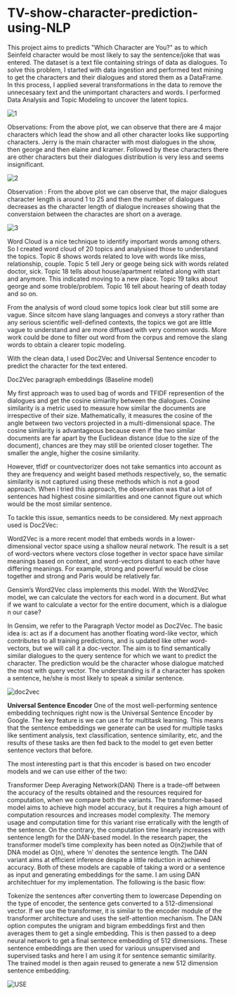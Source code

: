 # TV-show-character-prediction-using-NLP

This project aims to predicts \"Which Character are You?\" as to which Seinfeld character would be most likely to say the sentence/joke that was entered. The dataset is a text file containing strings of data as dialogues. To solve this problem, I started with data ingestion and performed text mining to get the characters and their dialogues and stored them as a DataFrame. In this process, I applied several transformations in the data to remove the unnecesaary text and the unimportant characters and words. I performed Data Analysis and Topic Modeling to uncover the latent topics.

![1](https://user-images.githubusercontent.com/51110015/124053898-0ccb6700-d9ef-11eb-9dfd-54e435ba81d1.PNG)


Observations: From the above plot, we can observe that there are 4 major characters which lead the show and all other character looks like supporting characters. Jerry is the main character with most dialogues in the show, then george and then elaine and kramer. Followed by these characters there are other characters but their dialogues distribution is very less and seems insignificant.

![2](https://user-images.githubusercontent.com/51110015/124053907-11901b00-d9ef-11eb-9cd7-e022d4b097f1.PNG)



Observation : From the above plot we can observe that, the major dialogues character length is around 1 to 25 and then the number of dialogues decreases as the character length of dialogue increases showing that the converstaion between the charactes are short on a average.

![3](https://user-images.githubusercontent.com/51110015/124053915-1523a200-d9ef-11eb-89a1-d3cb188aa15c.PNG)



Word Cloud is a nice technique to identify important words among others. So I created word cloud of 20 topics and analysised those to understand the topics. Topic 8 shows words related to love with words like miss, relationship, couple. Topic 5 tell Jery or geoge being sick with words related doctor, sick. Topic 18 tells about house/apartment related along with start and anymore. This indicated moving to a new place. Topic 19 talks about george and some troble/problem. Topic 16 tell about hearing of death today and so on.

From the analysis of word cloud some topics look clear but still some are vague. Since sitcom have slang languages and conveys a story rather than any serious scientific well-defined contexts, the topics we got are little vague to understand and are more diffused with very common words. More work could be done to filter out word from the corpus and remove the slang words to obtain a clearer topic modeling.

With the clean data, I used Doc2Vec and Universal Sentence encoder to predict the character for the text entered.

Doc2Vec paragraph embeddings (Baseline model)

My first approach was to used bag of words and TFIDF represention of the dialogues and get the cosine simiarilty between the dialogues. Cosine similarity is a metric used to measure how similar the documents are irrespective of their size. Mathematically, it measures the cosine of the angle between two vectors projected in a multi-dimensional space. The cosine similarity is advantageous because even if the two similar documents are far apart by the Euclidean distance (due to the size of the document), chances are they may still be oriented closer together. The smaller the angle, higher the cosine similarity.

However, tfidf or countvectorizer does not take semantics into account as they are frequency and weight based methods respectively, so, the sematic similarity is not captured using these methods which is not a good approach. When I tried this approach, the observation was that a lot of sentences had highest cosine similarities and one cannot figure out which would be the most similar sentence.

To tackle this issue, semantics needs to be considered. My next approach used is Doc2Vec:

Word2Vec is a more recent model that embeds words in a lower-dimensional vector space using a shallow neural network. The result is a set of word-vectors where vectors close together in vector space have similar meanings based on context, and word-vectors distant to each other have differing meanings. For example, strong and powerful would be close together and strong and Paris would be relatively far.

Gensim’s Word2Vec class implements this model. With the Word2Vec model, we can calculate the vectors for each word in a document. But what if we want to calculate a vector for the entire document, which is a dialogue n our case?

In Gensim, we refer to the Paragraph Vector model as Doc2Vec. The basic idea is: act as if a document has another floating word-like vector, which contributes to all training predictions, and is updated like other word-vectors, but we will call it a doc-vector. The aim is to find semantically similar dialogues to the query sentence for which we want to predict the character. The prediction would be the character whose dialogue matched the most with query vector. The understanding is if a character has spoken a sentence, he/she is most likely to speak a similar sentence.

![doc2vec](https://user-images.githubusercontent.com/51110015/124053934-1e147380-d9ef-11eb-9a37-cd76fd0c4c45.PNG)


**Universal Sentence Encoder**
One of the most well-performing sentence embedding techniques right now is the Universal Sentence Encoder by Google. The key feature is we can use it for multitask learning. This means that the sentence embeddings we generate can be used for multiple tasks like sentiment analysis, text classification, sentence similarity, etc, and the results of these tasks are then fed back to the model to get even better sentence vectors that before.

The most interesting part is that this encoder is based on two encoder models and we can use either of the two:

Transformer
Deep Averaging Network(DAN)
There is a trade-off between the accuracy of the results obtained and the resources required for computation, when we compare both the variants. The transformer-based model aims to achieve high model accuracy, but it requires a high amount of computation resources and increases model complexity. The memory usage and computation time for this variant rise erratically with the length of the sentence. On the contrary, the computation time linearly increases with sentence length for the DAN-based model. In the research paper, the transformer model’s time complexity has been noted as O(n2)while that of DNA model as O(n), where ‘n’ denotes the sentence length. The DAN variant aims at efficient inference despite a little reduction in achieved accuracy. Both of these models are capable of taking a word or a sentence as input and generating embeddings for the same. I am using DAN architechtuer for my implementation. The following is the basic flow:

Tokenize the sentences after converting them to lowercase
Depending on the type of encoder, the sentence gets converted to a 512-dimensional vector. If we use the transformer, it is similar to the encoder module of the transformer architecture and uses the self-attention mechanism. The DAN option computes the unigram and bigram embeddings first and then averages them to get a single embedding. This is then passed to a deep neural network to get a final sentence embedding of 512 dimensions.
These sentence embeddings are then used for various unsupervised and supervised tasks and here I am using it for sentence semantic similarity. The trained model is then again reused to generate a new 512 dimension sentence embedding.

![USE](https://user-images.githubusercontent.com/51110015/124053950-22d92780-d9ef-11eb-836b-1afc7f1256c7.PNG)
